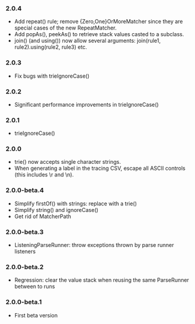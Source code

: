 ### 2.0.4

* Add repeat() rule; remove {Zero,One}OrMoreMatcher since they are special cases
  of the new RepeatMatcher.
* Add popAs(), peekAs() to retrieve stack values casted to a subclass.
* join() (and using()) now allow several arguments: join(rule1,
  rule2).using(rule2, rule3) etc.

### 2.0.3

* Fix bugs with trieIgnoreCase()

### 2.0.2

* Significant performance improvements in trieIgnoreCase()

### 2.0.1

* trieIgnoreCase()

### 2.0.0

* trie() now accepts single character strings.
* When generating a label in the tracing CSV, escape all ASCII controls (this
  includes \r and \n).

### 2.0.0-beta.4

* Simplify firstOf() with strings: replace with a trie()
* Simplify string() and ignoreCase()
* Get rid of MatcherPath

### 2.0.0-beta.3

* ListeningParseRunner: throw exceptions thrown by parse runner listeners

### 2.0.0-beta.2

* Regression: clear the value stack when reusing the same ParseRunner between to
  runs

### 2.0.0-beta.1

* First beta version

